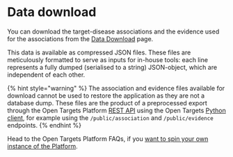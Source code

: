 # Data download

You can download the target-disease associations and the evidence used for the associations from the [Data Download](https://www.targetvalidation.org/downloads/data) page. 

This data is available as compressed JSON files. These files are meticulously formatted to serve as inputs for in-house tools: each line represents a fully dumped \(serialised to a string\) JSON-object, which are independent of each other.

{% hint style="warning" %}
The association and evidence files available for download cannot be used to restore the application as they are not a database dump. These files are the product of a preprocessed export through the Open Targets Platform [REST API](https://docs.targetvalidation.org/programmatic-access/rest-api) using the Open Targets [Python client](https://docs.targetvalidation.org/programmatic-access/python-client), for example using the `/public/association` and `/public/evidence` endpoints. 
{% endhint %}

Head to the Open Targets Platform FAQs, if you [want to spin your own instance of the Platform](https://docs.targetvalidation.org/faq/spin-your-own-instance).





